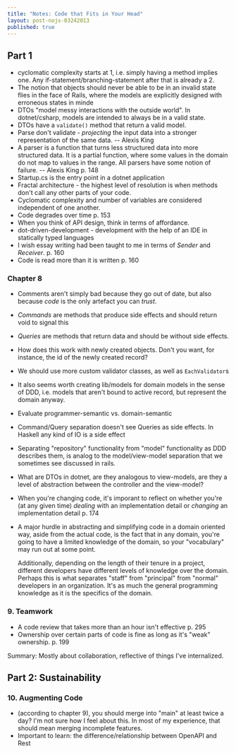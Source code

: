```yaml
---
title: "Notes: Code that Fits in Your Head"
layout: post-nojs-03242013
published: true
---
```


## Part 1

- cyclomatic complexity starts at 1, i.e. simply having a method
  implies one. Any if-statement/branching-statement after that is
  already a 2.
- The notion that objects should never be able to be in an invalid
  state flies in the face of Rails, where the models are explicitly
  designed with erroneous states in minde
- DTOs "model messy interactions with the outside world". In
  dotnet/csharp, models are intended to always be in a valid state.
- DTOs have a `validate()` method that return a valid model.
- Parse don't validate - _projecting_ the input data into a stronger
  representation of the same data. -- Alexis King
- A parser is a function that turns less structured data into more
  structured data. It is a partial function, where some values in the
  domain do not map to values in the range. All parsers have some
  notion of failure. -- Alexis King p. 148
- Startup.cs is the entry point in a dotnet application
- Fractal architecture - the highest level of resolution is when
  methods don't call any other parts of your code.
- Cyclomatic complexity and number of variables are considered
  independent of one another.
- Code degrades over time p. 153
- When you think of API design, think in terms of affordance.
- dot-driven-development - development with the help of an IDE in
  statically typed languages
- I wish essay writing had been taught to me in terms of _Sender_ and
  _Receiver_. p. 160
- Code is read more than it is written p. 160

### Chapter 8

- Comments aren't simply bad because they go out of date, but also
  because _code_ is the only artefact you can _trust_.
- _Commands_ are methods that produce side effects and should return
  void to signal this
- _Queries_ are methods that return data and should be without side
  effects.
- How does this work with newly created objects. Don't you want, for
  instance, the id of the newly created record?
- We should use more custom validator classes, as well as
  `EachValidator`s
- It also seems worth creating lib/models for domain models in the
  sense of DDD, i.e. models that aren't bound to active record, but
  represent the domain anyway.
- Evaluate programmer-semantic vs. domain-semantic
- Command/Query separation doesn't see Queries as side effects. In
  Haskell any kind of IO is a side effect
- Separating "repository" functionality from "model" functionality as
  DDD describes them, is analog to the model/view-model separation
  that we sometimes see discussed in rails.
- What are DTOs in dotnet, are they analogous to view-models, are they
  a level of abstraction between the controller and the view-model?
- When you're changing code, it's imporant to reflect on whether
  you're (at any given time) _dealing_ with an implementation detail
  or _changing_ an implementation detail p. 174
- A major hurdle in abstracting and simplifying code in a domain
  oriented way, aside from the actual code, is the fact that in any
  domain, you're going to have a limited knowledge of the domain, so
  your "vocabulary" may run out at some point.

  Additionally, depending on the length of their tenure in a project,
  different developers have different levels of knowledge over the
  domain. Perhaps this is what separates "staff" from "principal" from
  "normal" developers in an organization. It's as much the general
  programming knowledge as it is the specifics of the domain.

### 9. Teamwork

- A code review that takes more than an hour isn't effective p. 295
- Ownership over certain parts of code is fine as long as it's "weak"
  ownership. p. 199

Summary: Mostly about collaboration, reflective of things I've
internalized.

## Part 2: Sustainability

### 10. Augmenting Code

- (according to chapter 9), you should merge into "main" at least
  twice a day? I'm not sure how I feel about this. In most of my
      experience, that should mean merging incomplete features.
- Important to learn: the difference/relationship between OpenAPI and
  Rest
